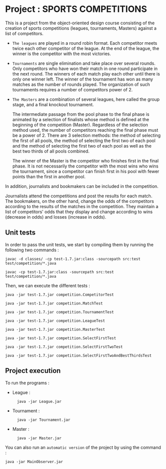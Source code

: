 # Project : SPORTS COMPETITIONS

This is a project from the object-oriented design course consisting of the creation of sports competitions (leagues, tournaments, Masters) against a list of competitors.

* `The leagues` are played in a round robin format. Each competitor meets twice each other competitor of the league. At the end of the league, the winner is the competitor with the most victories.

* `Tournaments` are single elimination and take place over several rounds. Only competitors who have won their match in one round participate in the next round. The winners of each match play each other until there is only one winner left. The winner of the tournament has won as many matches as the number of rounds played. The organization of such tournaments requires a number of competitors power of 2.

* `The Masters` are a combination of several leagues, here called the group stage, and a final knockout tournament.

    The intermediate passage from the pool phase to the final phase is animated by a selection of finalists whose method is defined at the beginning of the competition (Master). Regardless of the selection method used, the number of competitors reaching the final phase must be a power of 2. There are 3 selection methods: the method of selecting the first of all pools, the method of selecting the first two of each pool and the method of selecting the first two of each pool as well as the best two thirds of all pools combined.

    The winner of the Master is the competitor who finishes first in the final phase.  It is not necessarily the competitor with the most wins who wins the tournament, since a competitor can finish first in his pool with fewer points than the first in another pool.

In addition, journalists and bookmakers can be included in the competition.

Journalists attend the competitions and post the results for each match. The bookmakers, on the other hand, change the odds of the competitors according to the results of the matches in the competition. They maintain a list of competitors' odds that they display and change according to wins (decrease in odds) and losses (increase in odds).

## Unit tests

In order to pass the unit tests, we start by compiling them by running the following two commands :

```
javac -d classes/ -cp test-1.7.jar:class -sourcepath src:test test/competition/*.java

javac -cp test-1.7.jar:class -sourcepath src:test test/competition/*.java
```

Then, we can execute the different tests :

```
java -jar test-1.7.jar competition.CompetitorTest

java -jar test-1.7.jar competition.MatchTest

java -jar test-1.7.jar competition.TournamentTest

java -jar test-1.7.jar competition.LeagueTest

java -jar test-1.7.jar competition.MasterTest

java -jar test-1.7.jar competition.SelectFirstTest

java -jar test-1.7.jar competition.SelectFirstTwoTest

java -jar test-1.7.jar competition.SelectFirstTwoAndBestThirdsTest
```

## Project execution

To run the programs :

* League :

		java -jar League.jar

* Tournament :

		java -jar Tournament.jar
		
* Master :

		java -jar Master.jar


You can also run an `automatic version` of the project by using the command :

```
java -jar MainObserver.jar
```